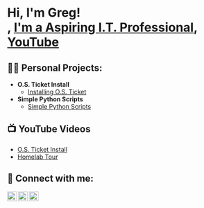 <h1>Hi, I'm Greg! <br/><a href="https://github.com/SecretAgentMan1"></a>, <a href="www.linkedin.com/in/gregory-laughlin-308ab0189">I'm a Aspiring I.T. Professional</a>, <a href="https://www.youtube.com/channel/UCET3O4KRCFag7KWA3We0gPQ">YouTube</a></h1>

<h2>👨‍💻 Personal Projects:</h2>

- <b>O.S. Ticket Install</b>
  - [Installing O.S. Ticket](https://github.com/SecretAgentMan1/O.S.-Ticket-Install)
- <b>Simple Python Scripts</b>
  - [Simple Python Scripts](https://github.com/SecretAgentMan1/Simple-Python-Scripts) <b><i></b></i>
 
<h2>📺 YouTube Videos</h2>

- [O.S. Ticket Install](https://youtu.be/TJLXLykXqo0)
- [Homelab Tour](https://youtu.be/kByUmD6FyHU)

<h2> 🤳 Connect with me:</h2>

[<img align="left" alt="GregLaughlin | YouTube" width="22px" src="https://cdn.jsdelivr.net/npm/simple-icons@v3/icons/youtube.svg" />][youtube]
[<img align="left" alt="GregLaughlin | Twitter" width="22px" src="https://cdn.jsdelivr.net/npm/simple-icons@v3/icons/twitter.svg" />][twitter]
[<img align="left" alt="GregLaughlin | LinkedIn" width="22px" src="https://cdn.jsdelivr.net/npm/simple-icons@v3/icons/linkedin.svg" />][linkedin]

[twitter]: https://twitter.com/GregoryLaughlin
[youtube]: https://www.youtube.com/channel/UCET3O4KRCFag7KWA3We0gPQ
[linkedin]: https://www.linkedin.com/in/gregory-laughlin-308ab0189/?trk=public-profile-join-page
<!--

